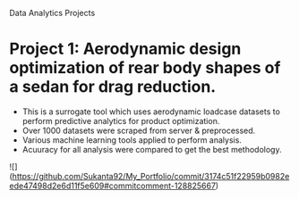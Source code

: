 Data Analytics Projects

# Project 1: Aerodynamic design optimization of rear body shapes of a sedan for drag reduction.
* This is a surrogate tool which uses aerodynamic loadcase datasets to perform predictive analytics for product optimization.
* Over 1000 datasets were scraped from server & preprocessed.
* Various machine learning tools applied to perform analysis.
* Acuuracy for all analysis were compared to get the best methodology.

![] (https://github.com/Sukanta92/My_Portfolio/commit/3174c51f22959b0982eede47498d2e6d11f5e609#commitcomment-128825667)
